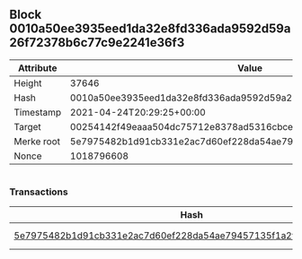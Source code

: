 ## Block 0010a50ee3935eed1da32e8fd336ada9592d59a26f72378b6c77c9e2241e36f3

Attribute | Value
--- | ---
Height | 37646
Hash | 0010a50ee3935eed1da32e8fd336ada9592d59a26f72378b6c77c9e2241e36f3
Timestamp | 2021-04-24T20:29:25+00:00
Target | 00254142f49eaaa504dc75712e8378ad5316cbcead634704b3734b6271167cc4
Merke root | 5e7975482b1d91cb331e2ac7d60ef228da54ae79457135f1a2f73775638205ac
Nonce | 1018796608

```

```

### Transactions

Hash | Amount
--- | ---
[5e7975482b1d91cb331e2ac7d60ef228da54ae79457135f1a2f73775638205ac](5e7975482b1d91cb331e2ac7d60ef228da54ae79457135f1a2f73775638205ac.md) | 10.00000000 SKEPTI 
